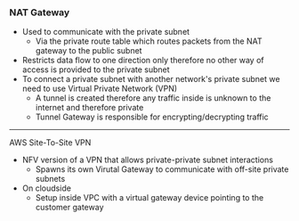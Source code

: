 ### NAT Gateway
- Used to communicate with the private subnet
	- Via the private route table which routes packets from the NAT gateway to the public subnet
- Restricts data flow to one direction only therefore no other way of access is provided to the private subnet
- To connect a private subnet with another network's private subnet we need to use Virtual Private Network (VPN)
	- A tunnel is created therefore any traffic inside is unknown to the internet and therefore private
	- Tunnel Gateway is responsible for encrypting/decrypting traffic

---
AWS Site-To-Site VPN
- NFV version of a VPN that allows private-private subnet interactions
	- Spawns its own Virutal Gateway to communicate with off-site private subnets
- On cloudside 
	- Setup inside VPC with a virtual gateway device pointing to the customer gateway